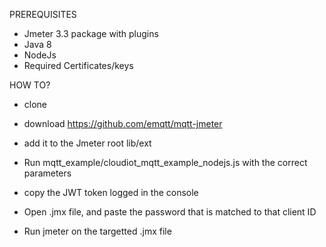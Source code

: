 PREREQUISITES

- Jmeter 3.3 package with plugins
- Java 8
- NodeJs
- Required Certificates/keys


HOW TO?
- clone
- download https://github.com/emqtt/mqtt-jmeter
- add it to the Jmeter root lib/ext

- Run mqtt_example/cloudiot_mqtt_example_nodejs.js with the correct parameters
- copy the JWT token logged in the console
- Open .jmx file, and paste the password that is matched to that client ID

- Run jmeter on the targetted .jmx file






